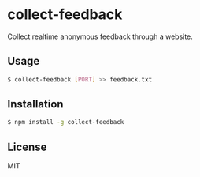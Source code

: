 
# collect-feedback

  Collect realtime anonymous feedback through a website.

## Usage

```bash
$ collect-feedback [PORT] >> feedback.txt
```

## Installation

```bash
$ npm install -g collect-feedback
```

## License

  MIT

